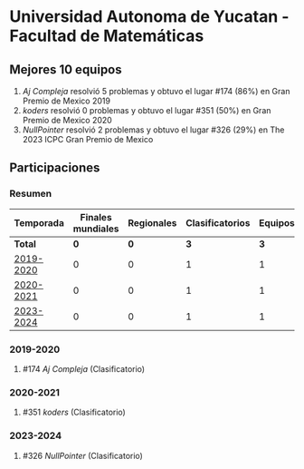 ---
---

# Universidad Autonoma de Yucatan - Facultad de Matemáticas

## Mejores 10 equipos

1. _Aj Compleja_ resolvió 5 problemas y obtuvo el lugar #174 (86%) en Gran Premio de Mexico 2019
1. _koders_ resolvió 0 problemas y obtuvo el lugar #351 (50%) en Gran Premio de Mexico 2020
1. _NullPointer_ resolvió 2 problemas y obtuvo el lugar #326 (29%) en The 2023 ICPC Gran Premio de Mexico

## Participaciones

### Resumen

| Temporada | Finales mundiales | Regionales | Clasificatorios | Equipos |
| --- | --- | --- | --- | --- |
| **Total** | **0** | **0** | **3** | **3** |
| [2019-2020](#2019-2020) | 0 | 0 | 1 | 1 |
| [2020-2021](#2020-2021) | 0 | 0 | 1 | 1 |
| [2023-2024](#2023-2024) | 0 | 0 | 1 | 1 |

### 2019-2020

1. #174 _Aj Compleja_ (Clasificatorio)

### 2020-2021

1. #351 _koders_ (Clasificatorio)

### 2023-2024

1. #326 _NullPointer_ (Clasificatorio)



